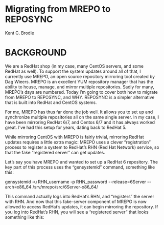# Migrating from MREPO to REPOSYNC
Kent C. Brodie

# BACKGROUND
We are a RedHat shop (in my case, many CentOS servers, and some RedHat as well).   To support the system updates around all of that, I currently use MREPO, an open source repository mirroring tool created by Dag Wieers.   MREPO is an excellent  YUM repository manager that has the ability to house, manage, and mirror multiple repositories.   Sadly for many, MREPO’s days are numbered.   Today I’m going to cover both how to migrate from MREPO to REPOSYNC, and WHY.  REPOSYNC is a simpler alternative that is built into RedHat and CentOS systems.

For me,  MREPO has thus far done the job well.   It allows you to set up and synchronize multiple repositories all on the same single server.   In my case, I have been mirroring RedHat 6/7, and Centos 6/7 and it has always worked great.  I’ve had this setup for years, dating back to RedHat 5. 

While mirroring CentOS with MREPO is fairly trivial, mirroring RedHat updates requires a little extra magic:  MREPO uses a clever “registration” process to register a system to RedHat’s RHN (Red Hat Network) service, so that the fake “registered server” can get updates.

Let’s say you have MREPO and wanted to set up a RedHat 6 repository.  The key part of this process uses the “gensystemid” command, something like this:

gensystemid -u RHN_username -p RHN_password --release=6Server --arch=x86_64 /srv/mrepo/src/6Server-x86_64/

This command actually logs into RedHat’s RHN, and “registers” the server with RHN.  And now that this fake-server component of MREPO is now allowed to access RedHat’s updates, it can begin mirroring the repository.  If you log into RedHat’s RHN, you will see a “registered server” that looks something like this:
